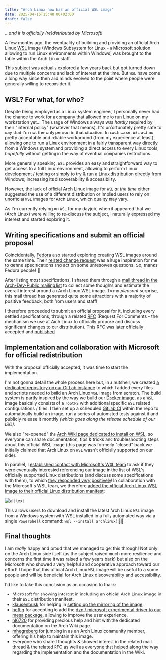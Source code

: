 ```yaml
---
title: "Arch Linux now has an official WSL image"
date: 2025-04-15T15:40:00+02:00
draft: false
---
```


*...and it is officially (re)distributed by Microsoft!*

A few months ago, the eventuality of building and providing an official Arch Linux [WSL](https://learn.microsoft.com/en-us/windows/wsl/about) image (Windows Subsystem for Linux - a Microsoft solution allowing to run Linux environments within Windows) was brought to the table within the Arch Linux staff.

This subject was actually explored a few years back but got turned down due to multiple concerns and lack of interest at the time. But `WSL` have come a long way since then and minds evolved to the point where people were generally willing to reconsider it.

## WSL? For what, for who?

Despite being employed as a Linux system engineer, I personally never had the chance to work for a company that allowed me to run Linux on my workstation yet... The usage of Windows always was *hardly* required by their "internal policy" (whatever that means). It's unfortunately pretty safe to say that I'm not the only person in that situation.
In such case, `WSL` act as pretty acceptable and reliable workaround (from my experience at least), allowing one to run a Linux environment in a fairly transparent way directly from a Windows system and providing a direct access to every Linux tools, *hopefully* without getting in the way of eventual companies restrictions.

More generally speaking, `WSL` provides an easy and straightforward way to get access to a full Linux environment, allowing to perform Linux development / testing or simply to try & run a Linux distribution directly from Windows; increasing its discoverability & accessibility.

However, the lack of official Arch Linux image for `WSL` *at the time* either suggested the use of a different distribution or implied users to rely on unofficial `WSL` images for Arch Linux, which quality may vary.

As I'm currently relying on `WSL` for my dayjob, when it appeared that we (Arch Linux) were willing to re-discuss the subject, I naturally expressed my interest and started exploring it.

## Writing specifications and submit an official proposal

Coincidentally, [Fedora](https://fedoraproject.org/) also started exploring creating WSL images around the same time. Their [related change request](https://fedoraproject.org/wiki/Changes/FedoraWSL) was a huge inspiration for me to define specifications and act on some unresolved questions. So, thanks Fedora people! :blue_heart:

After listing *most* specifications, I shared them through a [mail thread in the Arch-Dev-Public mailing list](https://lists.archlinux.org/archives/list/arch-dev-public@lists.archlinux.org/thread/73A4BK7YK4BJBVXGMN2I5CROQAWI53VZ/) to collect some thoughts and estimate the overall interest around an Arch Linux WSL image. To my *pleasant* surprise, this mail thread has generated quite some attractions with a majority of positive feedback, both from users and staff!

I therefore proceeded to submit an official proposal for it, including every settled specifications, through a related [RFC](https://gitlab.archlinux.org/archlinux/rfcs/-/merge_requests/50) (Request For Comments - the mechanism we use at Arch Linux to officially propose and discuss significant changes to our distribution). This RFC was later officially accepted and [published](https://rfc.archlinux.page/0050-arch-linux-wsl-image/).

## Implementation and collaboration with Microsoft for official redistribution

With the proposal officially accepted, it was time to start the implementation.

I'm not gonna detail the whole process here but, in a nutshell, we created [a dedicated repository on our GitLab instance](https://gitlab.archlinux.org/archlinux/archlinux-wsl) to which I added every files and scripts needed to build an Arch Linux `WSL` image from scratch. The build system is partly inspired by the way we build our [Docker image](https://hub.docker.com/_/archlinux/), as a `WSL` image basically consists of a `rootFS` with additional specific `WSL` related configurations / files.
I then set up a scheduled [GitLab CI](https://gitlab.archlinux.org/archlinux/archlinux-wsl/-/blob/main/.gitlab-ci.yml?ref_type=heads) within the repo to automatically build an image, run a series of automated tests against it and publicly release it monthly *(which goes along the release schedule of our ISO)*.

We also "re-opened" the [Arch Wiki page dedicated to install on WSL](https://wiki.archlinux.org/title/Install_Arch_Linux_on_WSL), so everyone can share documentation, tips & tricks and troubleshooting steps about this official WSL image (this page was formerly "closed" back we initially claimed that Arch Linux on `WSL` wasn't officially supported on our side).

In parallel, I [established contact with Microsoft's WSL team](https://github.com/microsoft/WSL/issues/12551) to ask if they were eventually interested referencing our image in the list of WSL's officially supported Linux distributions (and discuss some specifications with them), to which [they responded *very* positively](https://github.com/microsoft/WSL/issues/12551#issuecomment-2635150613)!
In collaboration with the Microsoft's WSL team, we therefore [added the official Arch Linux WSL image to their official Linux distribution manifest](https://github.com/microsoft/WSL/pull/12818):

![alt text](images/archlinux-wsl-image/wsl-distributions-list.png "WSL official Linux distributions list")

This allows users to download and install the latest Arch Linux `WSL` image from a Windows system with WSL installed in a fully automated way via a single `PowerShell` command: `wsl --install archlinux`! 🥳🎉

## Final thoughts

I am *really* happy and proud that we managed to get this through! Not only on the Arch Linux side itself (as the subject raised much more resilience and concerns the first time it was raised a few years back) but also on the Microsoft who showed a very helpful and cooperative approach toward our effort!
I hope that this official Arch Linux `WSL` image will be useful to a some people and will be beneficial for Arch Linux discoverability and accessibility.

I'd like to take this conclusion as an occasion to thank:

- Microsoft for showing interest in including an official Arch Linux image in their `WSL` distribution manifest.
- [klausenbusk](https://github.com/klausenbusk) for helping in [setting up the mirroring of the image](https://gitlab.archlinux.org/archlinux/infrastructure/-/merge_requests/924).
- [heftig](https://github.com/heftig) for accepting to add the [dzn / microsoft experimental driver to our mesa package](https://gitlab.archlinux.org/archlinux/packaging/packages/mesa/-/issues/25), allowing to improve the user experience.
- [nl6720](https://wiki.archlinux.org/title/User:Nl6720) for providing precious help and hint with the dedicated documentation on the Arch Wiki page.
- [mhegreberg](https://github.com/mhegreberg) for jumping in as an Arch Linux community member, offering his help to maintain this image.
- Everyone who shared thoughts & showed interest in the related mail thread & the related RFC as well as everyone that helped along the way regarding the implementation and the documentation in the Wiki.

